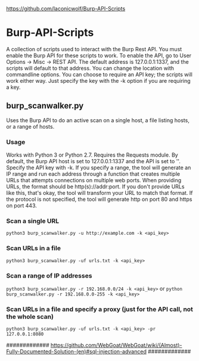 https://github.com/laconicwolf/Burp-API-Scripts

# Burp-API-Scripts
A collection of scripts used to interact with the Burp Rest API. You must enable the Burp API for these scripts to work. To enable the API, go to User Options -> Misc -> REST API. The default address is 127.0.0.1:1337, and the scripts will default to that address. You can change the location with commandline options. You can choose to require an API key; the scripts will work either way. Just specify the key with the -k option if you are requiring a key.

## burp_scanwalker.py
Uses the Burp API to do an active scan on a single host, a file listing hosts, or a range of hosts.

### Usage
Works with Python 3 or Python 2.7. Requires the Requests module. By default, the Burp API host is set to 127.0.0.1:1337 and the API is set to ''. Specify the API key with -k. If you specify a range, the tool will generate an IP range and run each address through a function that creates multiple URLs that attempts connections on multiple web ports. When providing URLs, the format should be http(s)://addr:port. If you don't provide URLs like this, that's okay, the tool will transform your URL to match that format. If the protocol is not specified, the tool will generate http on port 80 and https on port 443.

### Scan a single URL
`python3 burp_scanwalker.py -u http://example.com -k <api_key>`

### Scan URLs in a file
`python3 burp_scanwalker.py -uf urls.txt -k <api_key>`

### Scan a range of IP addresses
`python3 burp_scanwalker.py -r 192.168.0.0/24 -k <api_key>`
or
`python burp_scanwalker.py -r 192.168.0.0-255 -k <api_key>`

### Scan URLs in a file and specify a proxy (just for the API call, not the whole scan)
`python3 burp_scanwalker.py -uf urls.txt -k <api_key> -pr 127.0.0.1:8080`


#############
https://github.com/WebGoat/WebGoat/wiki/(Almost)-Fully-Documented-Solution-(en)#sql-injection-advanced
#############
